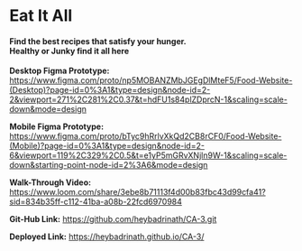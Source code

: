 <h1>Eat It All</h1>

<h4>Find the best recipes that satisfy your hunger.<br>
Healthy or Junky find it all here</h4>

<b>Desktop Figma Prototype:</b> https://www.figma.com/proto/np5MOBANZMbJGEgDlMteF5/Food-Website-(Desktop)?page-id=0%3A1&type=design&node-id=2-2&viewport=271%2C281%2C0.37&t=hdFU1s84plZDprcN-1&scaling=scale-down&mode=design

<b>Mobile Figma Prototype:</b> https://www.figma.com/proto/bTyc9hRrlvXkQd2CB8rCF0/Food-Website-(Mobile)?page-id=0%3A1&type=design&node-id=2-6&viewport=119%2C329%2C0.5&t=e1yP5mGRvXNjln9W-1&scaling=scale-down&starting-point-node-id=2%3A6&mode=design

<b>Walk-Through Video:</b> https://www.loom.com/share/3ebe8b71113f4d00b83fbc43d99cfa41?sid=834b35ff-c112-41ba-a08b-22fcd6970984

<b>Git-Hub Link:</b> https://github.com/heybadrinath/CA-3.git

<b>Deployed Link:</b> https://heybadrinath.github.io/CA-3/
